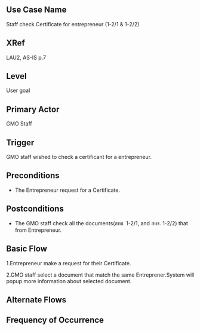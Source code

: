 Use Case Name
-------------
Staff check Certificate for entrepreneur (1-2/1 & 1-2/2)

XRef
----
LAU2, AS-IS p.7

Level
-----
User goal

Primary Actor
-------------
GMO Staff

Trigger
-------
GMO staff wished to check a certificant for a entrepreneur.

Preconditions
-------------
* The Entrepreneur request for a Certificate.

Postconditions
--------------
* The GMO staff check all the documents(สทช. 1-2/1, and สทช. 1-2/2) that from Entrepreneur.

Basic Flow
----------

1.Entrepreneur make a request for their Certificate.

2.GMO staff select a document that match the same Entreprener.System will popup more information about selected document.

Alternate Flows
---------------


Frequency of Occurrence
-----------------------

